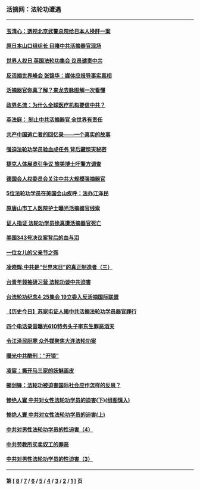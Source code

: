 ### 活摘网：法轮功遭遇
---
#### [玉清心：透视北京武警总院给日本人换肝一案](../../pages/nf5881/n13771978.md?08130430) 
#### [原日本山口组组长 目睹中共活摘器官现场](../../pages/nf5881/n13767360.md?08130430) 
#### [世界人权日 英国法轮功集会 议员谴责中共](../../pages/nf5881/n13431763.md?08130430) 
#### [反活摘世界峰会 张锦华：媒体应报导事实真相](../../pages/nf5881/n13278502.md?08130430) 
#### [活摘器官你真了解？来龙去脉图解一次看懂](../../pages/nf5881/n13013820.md?08130430) 
#### [政界名流：为什么全球医疗机构要信中共？](../../pages/nf5881/n11945479.md?08130430) 
#### [英法庭： 制止中共活摘器官 全世界有责任](../../pages/nf5881/n11330691.md?08130430) 
#### [共产中国逃亡者的回忆录——一个真实的故事](../../pages/nf5881/n10918649.md?08130430) 
#### [强迫法轮功学员验血成任务 背后藏惊天秘密](../../pages/nf5881/n4252384.md?08130430) 
#### [捷克人体展览引争议 旅美博士吁警方调查](../../pages/nf5881/n9429187.md?08130430) 
#### [德国会人权委员会关注中共大规模强摘器官](../../pages/nf5881/n8418950.md?08130430) 
#### [5位法轮功学员在美国会山疾呼：法办江泽民](../../pages/nf5881/n8101519.md?08130430) 
#### [原唐山市工人医院护士曝光活摘器官线索](../../pages/nf5881/n8076384.md?08130430) 
#### [证人指证 法轮功学员徐真遭活摘器官死亡](../../pages/nf5881/n8042467.md?08130430) 
#### [美国343号决议案背后的血与泪](../../pages/nf5881/n8020684.md?08130430) 
#### [一位女儿的父亲节之殇](../../pages/nf5881/n8014122.md?08130430) 
#### [凌晓辉:中共是“世界末日”的真正制造者（三）](../../pages/nf5881/n4210333.md?08130430) 
#### [台青年领袖研习营 法轮功谈中共迫害](../../pages/nf5881/n4141857.md?08130430) 
#### [台法轮功纪念4‧25集会 19立委入反活摘国际联盟](../../pages/nf5881/n4141821.md?08130430) 
#### [【历史今日】苏家屯证人揭中共活摘法轮功学员器官罪行](../../pages/nf5881/n4135912.md?08130430) 
#### [四个电话录音曝光610特务头子李东生罪恶滔天](../../pages/nf5881/n4040060.md?08130430) 
#### [令江泽民胆寒 众外媒聚焦大连法轮功案](../../pages/nf5881/n3932671.md?08130430) 
#### [曝光中共酷刑：“开锁”](../../pages/nf5881/n3889373.md?08130430) 
#### [凌宸：撕开马三家的妖魅画皮](../../pages/nf5881/n3849369.md?08130430) 
#### [郦剑锋：法轮功被迫害国际社会应作怎样的反思？](../../pages/nf5881/n3824560.md?08130430) 
#### [惨绝人寰 中共对女性法轮功学员的迫害(下)(组图慎入)](../../pages/nf5881/n3816285.md?08130430) 
#### [惨绝人寰 中共对女性法轮功学员的迫害(上)](../../pages/nf5881/n3815374.md?08130430) 
#### [中共对男性法轮功学员的性迫害（4）](../../pages/nf5881/n3769144.md?08130430) 
#### [中共劳教所买卖奴工的罪恶](../../pages/nf5881/n3769378.md?08130430) 
#### [中共对男性法轮功学员的性迫害（3）](../../pages/nf5881/n3768231.md?08130430) 

---
#### 第 [ [8](./8.md?08130430) / [7](./7.md?08130430) / [6](./6.md?08130430) / [5](./5.md?08130430) / [4](./4.md?08130430) / [3](./3.md?08130430) / [2](./2.md?08130430) / [1](./1.md?08130430) ] 页
